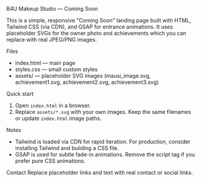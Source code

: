 B4U Makeup Studio — Coming Soon

This is a simple, responsive "Coming Soon" landing page built with HTML, Tailwind CSS (via CDN), and GSAP for entrance animations. It uses placeholder SVGs for the owner photo and achievements which you can replace with real JPEG/PNG images.

Files
- index.html — main page
- styles.css — small custom styles
- assets/ — placeholder SVG images (mausi_image.svg, achievement1.svg, achievement2.svg, achievement3.svg)

Quick start
1. Open `index.html` in a browser.
2. Replace `assets/*.svg` with your own images. Keep the same filenames or update `index.html` image paths.

Notes
- Tailwind is loaded via CDN for rapid iteration. For production, consider installing Tailwind and building a CSS file.
- GSAP is used for subtle fade-in animations. Remove the script tag if you prefer pure CSS animations.

Contact
Replace placeholder links and text with real contact or social links.
